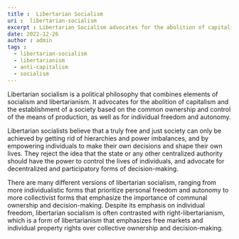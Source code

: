 ```yaml
---
title :  Libertarian Socialism
uri :  libertarian-socialism
excerpt : Libertarian Socialism advocates for the abolition of capitalism and the establishment of a society based on the common ownership and control of the means of production, as well as for individual freedom and autonomy.
date: 2022-12-26
author : admin
tags : 
  - libertarian-socialism
  - libertarianism
  - anti-capitalism
  - socialism
---
```



Libertarian socialism is a political philosophy that combines elements of socialism and libertarianism. It advocates for the abolition of capitalism and the establishment of a society based on the common ownership and control of the means of production, as well as for individual freedom and autonomy.

Libertarian socialists believe that a truly free and just society can only be achieved by getting rid of hierarchies and power imbalances, and by empowering individuals to make their own decisions and shape their own lives. They reject the idea that the state or any other centralized authority should have the power to control the lives of individuals, and advocate for decentralized and participatory forms of decision-making.

There are many different versions of libertarian socialism, ranging from more individualistic forms that prioritize personal freedom and autonomy to more collectivist forms that emphasize the importance of communal ownership and decision-making. Despite its emphasis on individual freedom, libertarian socialism is often contrasted with right-libertarianism, which is a form of libertarianism that emphasizes free markets and individual property rights over collective ownership and decision-making.
